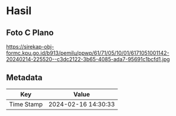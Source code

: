 # Hasil

## Foto C Plano

https://sirekap-obj-formc.kpu.go.id/b913/pemilu/ppwp/61/71/05/10/01/6171051001142-20240214-225520--c3dc2122-3b65-4085-ada7-95691c1bcfd1.jpg


## Metadata

| Key        | Value               |
| ---------- | ------------------- |
| Time Stamp | 2024-02-16 14:30:33 |



